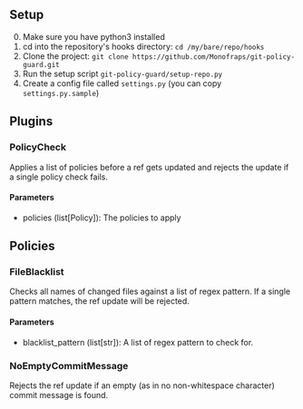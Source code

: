 ## Setup
0. Make sure you have python3 installed
1. cd into the repository's hooks directory: `cd /my/bare/repo/hooks`
2. Clone the project: `git clone https://github.com/Monofraps/git-policy-guard.git`
3. Run the setup script `git-policy-guard/setup-repo.py` 
4. Create a config file called `settings.py` (you can copy `settings.py.sample`)

## Plugins
### PolicyCheck
Applies a list of policies before a ref gets updated and rejects the update if a single policy check fails.
#### Parameters
* policies (list\[Policy\]): The policies to apply

## Policies
### FileBlacklist
Checks all names of changed files against a list of regex pattern. If a single pattern matches, the ref update will be rejected.  
#### Parameters
* blacklist_pattern (list\[str\]): A list of regex pattern to check for.

### NoEmptyCommitMessage
Rejects the ref update if an empty (as in no non-whitespace character) commit message is found.
